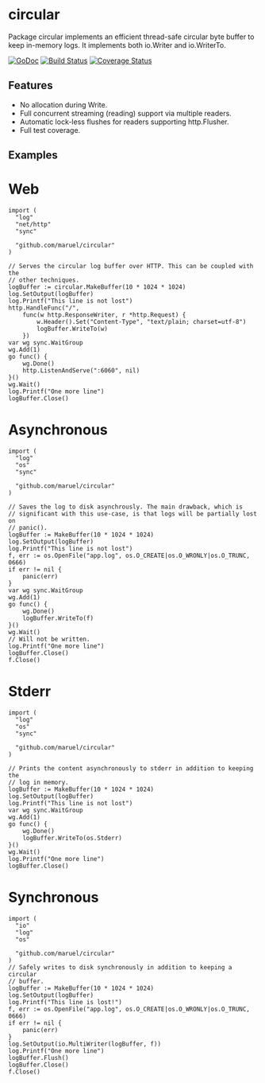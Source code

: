 circular
========

Package circular implements an efficient thread-safe circular byte buffer to
keep in-memory logs. It implements both io.Writer and io.WriterTo.

[![GoDoc](https://godoc.org/github.com/maruel/circular?status.svg)](https://godoc.org/github.com/maruel/circular)
[![Build Status](https://travis-ci.org/maruel/circular.svg?branch=master)](https://travis-ci.org/maruel/circular)
[![Coverage Status](https://img.shields.io/coveralls/maruel/circular.svg)](https://coveralls.io/r/maruel/circular?branch=master)


Features
--------

  - No allocation during Write.
  - Full concurrent streaming (reading) support via multiple readers.
  - Automatic lock-less flushes for readers supporting http.Flusher.
  - Full test coverage.


Examples
--------


Web
===

    import (
      "log"
      "net/http"
      "sync"

      "github.com/maruel/circular"
    )

    // Serves the circular log buffer over HTTP. This can be coupled with the
    // other techniques.
    logBuffer := circular.MakeBuffer(10 * 1024 * 1024)
    log.SetOutput(logBuffer)
    log.Printf("This line is not lost")
    http.HandleFunc("/",
        func(w http.ResponseWriter, r *http.Request) {
            w.Header().Set("Content-Type", "text/plain; charset=utf-8")
            logBuffer.WriteTo(w)
        })
    var wg sync.WaitGroup
    wg.Add(1)
    go func() {
        wg.Done()
        http.ListenAndServe(":6060", nil)
    }()
    wg.Wait()
    log.Printf("One more line")
    logBuffer.Close()


Asynchronous
============

    import (
      "log"
      "os"
      "sync"

      "github.com/maruel/circular"
    )

    // Saves the log to disk asynchrously. The main drawback, which is
    // significant with this use-case, is that logs will be partially lost on
    // panic().
    logBuffer := MakeBuffer(10 * 1024 * 1024)
    log.SetOutput(logBuffer)
    log.Printf("This line is not lost")
    f, err := os.OpenFile("app.log", os.O_CREATE|os.O_WRONLY|os.O_TRUNC, 0666)
    if err != nil {
        panic(err)
    }
    var wg sync.WaitGroup
    wg.Add(1)
    go func() {
        wg.Done()
        logBuffer.WriteTo(f)
    }()
    wg.Wait()
    // Will not be written.
    log.Printf("One more line")
    logBuffer.Close()
    f.Close()


Stderr
======

    import (
      "log"
      "os"
      "sync"

      "github.com/maruel/circular"
    )

    // Prints the content asynchronously to stderr in addition to keeping the
    // log in memory.
    logBuffer := MakeBuffer(10 * 1024 * 1024)
    log.SetOutput(logBuffer)
    log.Printf("This line is not lost")
    var wg sync.WaitGroup
    wg.Add(1)
    go func() {
        wg.Done()
        logBuffer.WriteTo(os.Stderr)
    }()
    wg.Wait()
    log.Printf("One more line")
    logBuffer.Close()


Synchronous
===========

    import (
      "io"
      "log"
      "os"

      "github.com/maruel/circular"
    )
    // Safely writes to disk synchronously in addition to keeping a circular
    // buffer.
    logBuffer := MakeBuffer(10 * 1024 * 1024)
    log.SetOutput(logBuffer)
    log.Printf("This line is lost!")
    f, err := os.OpenFile("app.log", os.O_CREATE|os.O_WRONLY|os.O_TRUNC, 0666)
    if err != nil {
        panic(err)
    }
    log.SetOutput(io.MultiWriter(logBuffer, f))
    log.Printf("One more line")
    logBuffer.Flush()
    logBuffer.Close()
    f.Close()
